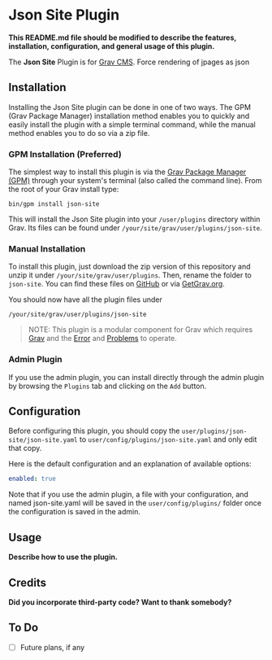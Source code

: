 # Json Site Plugin

**This README.md file should be modified to describe the features, installation, configuration, and general usage of this plugin.**

The **Json Site** Plugin is for [Grav CMS](http://github.com/getgrav/grav). Force rendering of jpages as json

## Installation

Installing the Json Site plugin can be done in one of two ways. The GPM (Grav Package Manager) installation method enables you to quickly and easily install the plugin with a simple terminal command, while the manual method enables you to do so via a zip file.

### GPM Installation (Preferred)

The simplest way to install this plugin is via the [Grav Package Manager (GPM)](http://learn.getgrav.org/advanced/grav-gpm) through your system's terminal (also called the command line).  From the root of your Grav install type:

    bin/gpm install json-site

This will install the Json Site plugin into your `/user/plugins` directory within Grav. Its files can be found under `/your/site/grav/user/plugins/json-site`.

### Manual Installation

To install this plugin, just download the zip version of this repository and unzip it under `/your/site/grav/user/plugins`. Then, rename the folder to `json-site`. You can find these files on [GitHub](https://github.com/bernierdb/grav-json-site) or via [GetGrav.org](http://getgrav.org/downloads/plugins#extras).

You should now have all the plugin files under

    /your/site/grav/user/plugins/json-site
	
> NOTE: This plugin is a modular component for Grav which requires [Grav](http://github.com/getgrav/grav) and the [Error](https://github.com/getgrav/grav-plugin-error) and [Problems](https://github.com/getgrav/grav-plugin-problems) to operate.

### Admin Plugin

If you use the admin plugin, you can install directly through the admin plugin by browsing the `Plugins` tab and clicking on the `Add` button.

## Configuration

Before configuring this plugin, you should copy the `user/plugins/json-site/json-site.yaml` to `user/config/plugins/json-site.yaml` and only edit that copy.

Here is the default configuration and an explanation of available options:

```yaml
enabled: true
```

Note that if you use the admin plugin, a file with your configuration, and named json-site.yaml will be saved in the `user/config/plugins/` folder once the configuration is saved in the admin.

## Usage

**Describe how to use the plugin.**

## Credits

**Did you incorporate third-party code? Want to thank somebody?**

## To Do

- [ ] Future plans, if any

